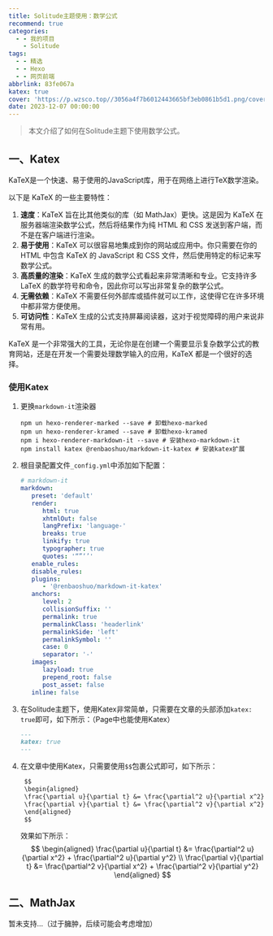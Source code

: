 ```yaml
---
title: Solitude主题使用：数学公式
recommend: true
categories:
  - - 我的项目
    - Solitude
tags:
  - - 精选
  - - Hexo
  - - 网页前端
abbrlink: 83fe067a
katex: true
cover: 'https://p.wzsco.top//3056a4f7b6012443665bf3eb0861b5d1.png/cover'
date: 2023-12-07 00:00:00
---
```


> 本文介绍了如何在Solitude主题下使用数学公式。

## 一、Katex

KaTeX是一个快速、易于使用的JavaScript库，用于在网络上进行TeX数学渲染。

以下是 KaTeX 的一些主要特性：

1. **速度**：KaTeX 旨在比其他类似的库（如 MathJax）更快。这是因为 KaTeX 在服务器端渲染数学公式，然后将结果作为纯 HTML 和 CSS 发送到客户端，而不是在客户端进行渲染。
2. **易于使用**：KaTeX 可以很容易地集成到你的网站或应用中。你只需要在你的 HTML 中包含 KaTeX 的 JavaScript 和 CSS 文件，然后使用特定的标记来写数学公式。
3. **高质量的渲染**：KaTeX 生成的数学公式看起来非常清晰和专业。它支持许多 LaTeX 的数学符号和命令，因此你可以写出非常复杂的数学公式。
4. **无需依赖**：KaTeX 不需要任何外部库或插件就可以工作，这使得它在许多环境中都非常方便使用。
5. **可访问性**：KaTeX 生成的公式支持屏幕阅读器，这对于视觉障碍的用户来说非常有用。

KaTeX 是一个非常强大的工具，无论你是在创建一个需要显示复杂数学公式的教育网站，还是在开发一个需要处理数学输入的应用，KaTeX 都是一个很好的选择。

### 使用Katex

1. 更换`markdown-it`渲染器
    ```shell
    npm un hexo-renderer-marked --save # 卸载hexo-marked
    npm un hexo-renderer-kramed --save # 卸载hexo-kramed
    npm i hexo-renderer-markdown-it --save # 安装hexo-markdown-it
    npm install katex @renbaoshuo/markdown-it-katex # 安装katex扩展
    ```
2. 根目录配置文件`_config.yml`中添加如下配置：
   ```yaml
   # markdown-it
   markdown:
      preset: 'default'
      render:
         html: true
         xhtmlOut: false
         langPrefix: 'language-'
         breaks: true
         linkify: true
         typographer: true
         quotes: '“”‘’'
      enable_rules:
      disable_rules:
      plugins:
         - '@renbaoshuo/markdown-it-katex'
      anchors:
         level: 2
         collisionSuffix: ''
         permalink: true
         permalinkClass: 'headerlink'
         permalinkSide: 'left'
         permalinkSymbol: ''
         case: 0
         separator: '-'
      images:
         lazyload: true
         prepend_root: false
         post_asset: false
      inline: false   
   ```
3. 在Solitude主题下，使用Katex非常简单，只需要在文章的头部添加`katex: true`即可，如下所示：（Page中也能使用Katex）
   ```markdown
   ---
   katex: true
   ---
   ```
4. 在文章中使用Katex，只需要使用`$$`包裹公式即可，如下所示：
   ```markdown
    $$
    \begin{aligned}
    \frac{\partial u}{\partial t} &= \frac{\partial^2 u}{\partial x^2} + \frac{\partial^2 u}{\partial y^2} \\
    \frac{\partial v}{\partial t} &= \frac{\partial^2 v}{\partial x^2} + \frac{\partial^2 v}{\partial y^2}
    \end{aligned}
    $$
    ```
    效果如下所示：
   $$
   \begin{aligned}
   \frac{\partial u}{\partial t} &= \frac{\partial^2 u}{\partial x^2} + \frac{\partial^2 u}{\partial y^2} \\
   \frac{\partial v}{\partial t} &= \frac{\partial^2 v}{\partial x^2} + \frac{\partial^2 v}{\partial y^2}
   \end{aligned}
   $$

## 二、MathJax
   暂未支持...（过于臃肿，后续可能会考虑增加）